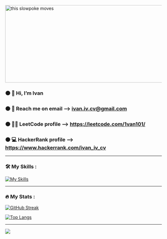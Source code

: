 

<img src="https://media.tenor.com/GVk4jB2u_i8AAAAd/coding.gif" alt="this slowpoke moves"  width="1200" height="250" alt="404 image"/>



### 🟠 👋 Hi, I’m Ivan
### 🟠 📧 Reach me on email --> <a href="mailto:ivan.iv.cv@gmail.com">ivan.iv.cv@gmail.com</a>
### 🟠 🧑‍💻 LeetCode profile --> https://leetcode.com/1van101/
### 🟠 💻 HackerRank profile --> https://www.hackerrank.com/ivan_iv_cv

<hr />

### :hammer_and_wrench: My Skills :


[![My Skills](https://skillicons.dev/icons?i=py,html,css,mysql,js,vscode,django,docker,github,postgres,postman,sqlite,react,git)](https://skillicons.dev)

<hr />

### :fire: My Stats :

[![GitHub Streak](http://github-readme-streak-stats.herokuapp.com?user=1van101&layout=compact)](https://github.com/1van101?tab=repositories)

[![Top Langs](https://github-readme-stats.vercel.app/api/top-langs/?username=1van101)](https://github.com/1van101?tab=repositories)

<hr />

![](https://komarev.com/ghpvc/?username=1van101&color=blue)

